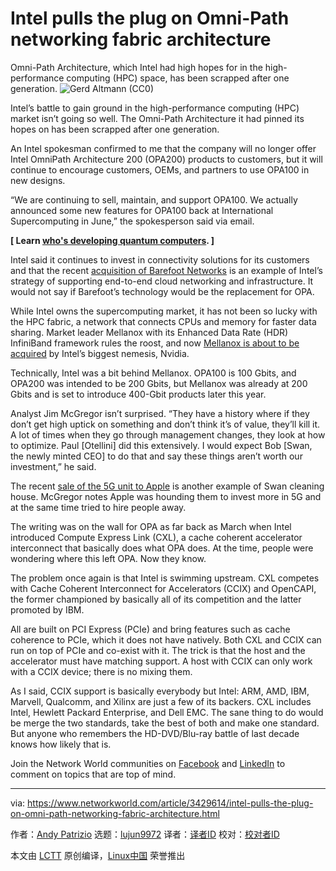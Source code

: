 [#]: collector: (lujun9972)
[#]: translator: ( )
[#]: reviewer: ( )
[#]: publisher: ( )
[#]: url: ( )
[#]: subject: (Intel pulls the plug on Omni-Path networking fabric architecture)
[#]: via: (https://www.networkworld.com/article/3429614/intel-pulls-the-plug-on-omni-path-networking-fabric-architecture.html)
[#]: author: (Andy Patrizio https://www.networkworld.com/author/Andy-Patrizio/)

Intel pulls the plug on Omni-Path networking fabric architecture
======
Omni-Path Architecture, which Intel had high hopes for in the high-performance computing (HPC) space, has been scrapped after one generation.
![Gerd Altmann \(CC0\)][1]

Intel’s battle to gain ground in the high-performance computing (HPC) market isn’t going so well. The Omni-Path Architecture it had pinned its hopes on has been scrapped after one generation.

An Intel spokesman confirmed to me that the company will no longer offer Intel OmniPath Architecture 200 (OPA200) products to customers, but it will continue to encourage customers, OEMs, and partners to use OPA100 in new designs. 

“We are continuing to sell, maintain, and support OPA100. We actually announced some new features for OPA100 back at International Supercomputing in June,” the spokesperson said via email.

**[ Learn [who's developing quantum computers][2]. ]**

Intel said it continues to invest in connectivity solutions for its customers and that the recent [acquisition of Barefoot Networks][3] is an example of Intel’s strategy of supporting end-to-end cloud networking and infrastructure. It would not say if Barefoot’s technology would be the replacement for OPA.

While Intel owns the supercomputing market, it has not been so lucky with the HPC fabric, a network that connects CPUs and memory for faster data sharing. Market leader Mellanox with its Enhanced Data Rate (HDR) InfiniBand framework rules the roost, and now [Mellanox is about to be acquired][4] by Intel’s biggest nemesis, Nvidia.

Technically, Intel was a bit behind Mellanox. OPA100 is 100 Gbits, and OPA200 was intended to be 200 Gbits, but Mellanox was already at 200 Gbits and is set to introduce 400-Gbit products later this year.

Analyst Jim McGregor isn’t surprised. “They have a history where if they don’t get high uptick on something and don’t think it’s of value, they’ll kill it. A lot of times when they go through management changes, they look at how to optimize. Paul [Otellini] did this extensively. I would expect Bob [Swan, the newly minted CEO] to do that and say these things aren’t worth our investment,” he said.

The recent [sale of the 5G unit to Apple][5] is another example of Swan cleaning house. McGregor notes Apple was hounding them to invest more in 5G and at the same time tried to hire people away.

The writing was on the wall for OPA as far back as March when Intel introduced Compute Express Link (CXL), a cache coherent accelerator interconnect that basically does what OPA does. At the time, people were wondering where this left OPA. Now they know.

The problem once again is that Intel is swimming upstream. CXL competes with Cache Coherent Interconnect for Accelerators (CCIX) and OpenCAPI, the former championed by basically all of its competition and the latter promoted by IBM.

All are built on PCI Express (PCIe) and bring features such as cache coherence to PCIe, which it does not have natively. Both CXL and CCIX can run on top of PCIe and co-exist with it. The trick is that the host and the accelerator must have matching support. A host with CCIX can only work with a CCIX device; there is no mixing them.

As I said, CCIX support is basically everybody but Intel: ARM, AMD, IBM, Marvell, Qualcomm, and Xilinx are just a few of its backers. CXL includes Intel, Hewlett Packard Enterprise, and Dell EMC. The sane thing to do would be merge the two standards, take the best of both and make one standard. But anyone who remembers the HD-DVD/Blu-ray battle of last decade knows how likely that is.

Join the Network World communities on [Facebook][6] and [LinkedIn][7] to comment on topics that are top of mind.

--------------------------------------------------------------------------------

via: https://www.networkworld.com/article/3429614/intel-pulls-the-plug-on-omni-path-networking-fabric-architecture.html

作者：[Andy Patrizio][a]
选题：[lujun9972][b]
译者：[译者ID](https://github.com/译者ID)
校对：[校对者ID](https://github.com/校对者ID)

本文由 [LCTT](https://github.com/LCTT/TranslateProject) 原创编译，[Linux中国](https://linux.cn/) 荣誉推出

[a]: https://www.networkworld.com/author/Andy-Patrizio/
[b]: https://github.com/lujun9972
[1]: https://images.idgesg.net/images/article/2018/07/digital_transformation_finger_tap_causes_waves_of_interconnected_digital_ripples_by_gerd_altmann_cc0_via_pixabay_1200x800-100765086-large.jpg
[2]: https://www.networkworld.com/article/3275385/who-s-developing-quantum-computers.html
[3]: https://www.idgconnect.com/news/1502086/intel-delves-deeper-network-barefoot-networks
[4]: https://www.networkworld.com/article/3356444/nvidia-grabs-mellanox-out-from-under-intels-nose.html
[5]: https://www.computerworld.com/article/3411922/what-you-need-to-know-about-apples-1b-intel-5g-modem-investment.html
[6]: https://www.facebook.com/NetworkWorld/
[7]: https://www.linkedin.com/company/network-world
